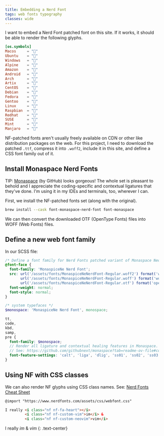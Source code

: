 ```yaml
---
title: Embedding a Nerd Font
tags: web fonts typography
classes: wide
---
```


I want to embed a Nerd Font patched font on this site. If it works, it should be
able to render the following glyphs.

```toml
[os.symbols]
Macos     = ""
Ubuntu    = "󰕈"
Windows   = "󰍲"
Alpine    = ""
Amazon    = ""
Android   = ""
Arch      = "󰣇"
Artix     = "󰣇"
CentOS    = ""
Debian    = "󰣚"
Fedora    = "󰣛"
Gentoo    = "󰣨"
Linux     = "󰌽"
Raspbian  = "󰐿"
Redhat    = "󱄛"
SUSE      = ""
Mint      = "󰣭"
Manjaro   = ""
```

NF-patched fonts aren't usually freely available on CDN or other like
distribution packages on the web. For this project, I need to download the
patched `.ttf`, compress it into `.woff2`, include it in this site, and define a
CSS font family out of it.

## Install Monaspace Nerd Fonts

TIP: [Monaspace](https://monaspace.githubnext.com) (by GitHub) looks gorgeous!
The whole set is pleasant to behold and I appreciate the coding-specific and
contextual ligatures that they've done. I'm using it in my IDEs and terminals,
too, wherever I can.

First, we install the NF-patched fonts set (along with the original).

```sh
brew install --cask font-monaspace-nerd-font font-monaspace
```

We can then convert the downloaded OTF (OpenType Fonts) files into WOFF
(Web Fonts) files.

## Define a new web font family

In our SCSS file:

```scss
/* Define a font family for Nerd Fonts patched variant of Monaspace Neon. */
@font-face {
  font-family: 'MonaspiceNe Nerd Font';
  src: url('/assets/fonts/MonaspiceNeNerdFont-Regular.woff2') format('woff2'),
       url('/assets/fonts/MonaspiceNeNerdFont-Regular.woff') format('woff'),
       url('/assets/fonts/MonaspiceNeNerdFont-Regular.otf') format('opentype');
  font-weight: normal;
  font-style: normal;
}

/* system typefaces */
$monospace: 'MonaspiceNe Nerd Font', monospace;

tt,
code,
kbd,
samp,
pre {
  font-family: $monospace;
  // Render all ligature and contextual healing features in Monaspace.
  // See: https://github.com/githubnext/monaspace?tab=readme-ov-file#coding-ligatures
  font-feature-settings: 'calt', 'liga', 'dlig', 'ss01', 'ss02', 'ss03', 'ss04', 'ss05', 'ss06', 'ss07', 'ss08';
}
```

## Using NF with CSS classes

We can also render NF glyphs using CSS class names. See:
[Nerd Fonts Cheat Sheet](https://www.nerdfonts.com/cheat-sheet)

```html
@import "https://www.nerdfonts.com/assets/css/webfont.css"

I really <i class="nf nf-fa-heart"></i>
         <i class="nf nf-custom-vim">im</i> &
         <i class="nf nf-custom-neovim">vim</i>
```

I really <i class="nf nf-fa-heart"></i> <i class="nf nf-custom-vim">im</i> &
         <i class="nf nf-custom-neovim">vim</i>
{: .text-center}
